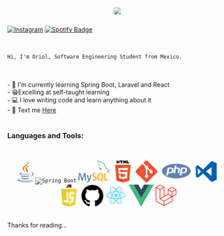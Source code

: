 <h1 align="center">
  <a href="https://git.io/typing-svg">
    <img src="https://readme-typing-svg.herokuapp.com/?lines=Hello,+There!+👋;I am++Oriol....;Nice+to+meet+you!&center=true&size=30">
  </a>
</h1>

[![Instagram](https://img.shields.io/badge/-@oriol.cc7-F44747?style=flat-square&labelColor=F44747&logo=instagram&logoColor=white&link=https://www.instagram.com/oriol.cc7/)](https://www.instagram.com/oriol.cc7)
<a href="https://open.spotify.com/user/22gsx7a3lxfuvtqw7e4ltstvq"><img src="https://img.shields.io/badge/-@Oriol%20C-1ED760?style=flat-square&amp;labelColor=fff&amp;logo=Spotify&amp;link=https://open.spotify.com/user/22gsx7a3lxfuvtqw7e4ltstvq" alt="Spotify Badge"></a></p>
<br>

    Hi, I'm Oriol, Software Engineering Student from Mexico.

<br>
<br>
- 📖 I'm currently learning Spring Boot, Laravel and React
  <br>
- 😁Excelling at self-taught learning
  <br>
- 💻 I love writing code and learn anything about it
  <br>
- 💬 Text me <a href="https://t.me/oriolcc" title="gmail">Here</a> 
  <br>

<br>

### Languages and Tools:
<br>
<p align="center">
  <code><img title="Java" height="50" src="images/java.png"></code>
  <code><img title="Spring Boot" height="50" src="images/spring.png"></code>
  <code><img title="MySQL" height="50" src="images/mysql.png"></code>
  <code><img title="HTML5" height="50" src="images/html5.png"></code>
  <code><img title="Git" height="50" src="images/git.png"></code>
  <code><img title="PHP" height="50" src="images/php.png"></code>
  <code><img title="Visual Studio Code" height="50" src="images/visualcode.svg"></code>
  <code><img title="Javascript" height="50" src="images/js.png"></code>
  <code><img title="GitHub" height="50" src="images/github.png"></code>
  <code><img title="React" height="50" src="images/react.png"></code>
  <code><img title="Vue" height="50" src="images/vue.png"></code>
  <code><img title="Laravel" height="50" src="images/laravel.png"></code>
</p>
<br>
Thanks for reading...
